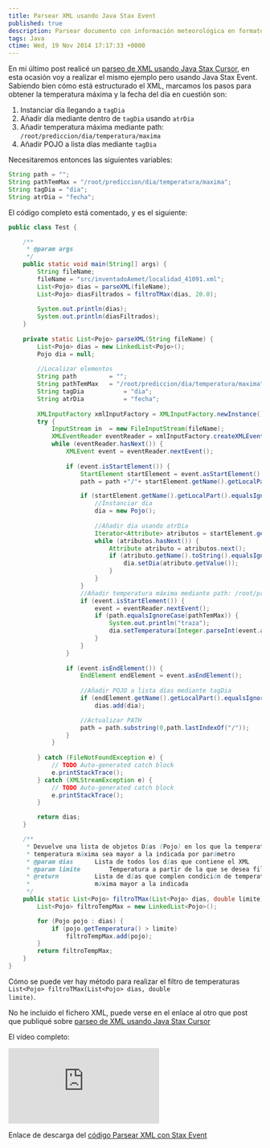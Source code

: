 ```yaml
---
title: Parsear XML usando Java Stax Event
published: true
description: Parsear documento con información meteorológica en formato XML con Java usando Stax Event
tags: Java
ctime: Wed, 19 Nov 2014 17:17:33 +0000
---
```


En mi último post realicé un <a href="parsear-xml-usando-java-stax-cursor/">parseo de XML usando Java Stax Cursor</a>, en esta ocasión voy a realizar el mismo ejemplo pero usando Java Stax Event. Sabiendo bien cómo está estructurado el XML, marcamos los pasos para obtener la temperatura máxima y la fecha del día en cuestión son:

<ol class="list-bullets">
	<li>Instanciar día llegando a <code>tagDia</code></li>
	<li>Añadir día mediante dentro de <code>tagDia</code> usando <code>atrDia</code></li>
	<li>Añadir temperatura máxima mediante path: <code>/root/prediccion/dia/temperatura/maxima</code></li>
	<li>Añadir POJO a lista días mediante <code>tagDia</code></li>
</ol>

Necesitaremos entonces las siguientes variables:

```java
String path = "";
String pathTemMax = "/root/prediccion/dia/temperatura/maxima";
String tagDia = "dia";
String atrDia = "fecha";
```

El código completo está comentado, y es el siguiente:

```java
public class Test {

	/**
	 * @param args
	 */
	public static void main(String[] args) {
		String fileName;
		fileName = "src/inventadoAemet/localidad_41091.xml";
		List<Pojo> dias = parseXML(fileName);
		List<Pojo> diasFiltrados = filtroTMax(dias, 20.0);
		
		System.out.println(dias);
		System.out.println(diasFiltrados);
	}
		
	private static List<Pojo> parseXML(String fileName) {
		List<Pojo> dias = new LinkedList<Pojo>();
		Pojo dia = null;
		
		//Localizar elementos
		String path			= "";
		String pathTemMax	= "/root/prediccion/dia/temperatura/maxima";
		String tagDia			= "dia";
		String atrDia			= "fecha";
		
		XMLInputFactory xmlInputFactory = XMLInputFactory.newInstance();
		try {
			InputStream in  = new FileInputStream(fileName);
			XMLEventReader eventReader = xmlInputFactory.createXMLEventReader(in);
			while (eventReader.hasNext()) {
				XMLEvent event = eventReader.nextEvent();
				
				if (event.isStartElement()) {
					StartElement startElement = event.asStartElement();
					path = path +"/"+ startElement.getName().getLocalPart();

					if (startElement.getName().getLocalPart().equalsIgnoreCase(tagDia)) {
						//Instanciar dia
						dia = new Pojo();
						
						//Añadir dia usando atrDia
						Iterator<Attribute> atributos = startElement.getAttributes();
						while (atributos.hasNext()) {
							Attribute atributo = atributos.next();
							if (atributo.getName().toString().equalsIgnoreCase(atrDia)) {
								dia.setDia(atributo.getValue());
							}
						}
					}
					//Añadir temperatura máxima mediante path: /root/prediccion/dia/temperatura/maxima
					if (event.isStartElement()) {
						event = eventReader.nextEvent();
						if (path.equalsIgnoreCase(pathTemMax)) {
							System.out.println("traza");
							dia.setTemperatura(Integer.parseInt(event.asCharacters().getData()));
						}
					}
				}
				
				if (event.isEndElement()) {
					EndElement endElement = event.asEndElement();
					
					//Añadir POJO a lista días mediante tagDia
					if (endElement.getName().getLocalPart().equalsIgnoreCase(tagDia))
						dias.add(dia);

					//Actualizar PATH 
					path = path.substring(0,path.lastIndexOf("/"));
				}
			}
			
		} catch (FileNotFoundException e) {
			// TODO Auto-generated catch block
			e.printStackTrace();
		} catch (XMLStreamException e) {
			// TODO Auto-generated catch block
			e.printStackTrace();
		}

		return dias;
	}

	/**
	 * Devuelve una lista de objetos Días (Pojo) en los que la temperatura
	 * temperatura máxima sea mayor a la indicada por parámetro
	 * @param dias		Lista de todos los días que contiene el XML
	 * @param limite		Temperatura a partir de la que se desea filtrar
	 * @return			Lista de días que complen condición de temperatura
	 * 					máxima mayor a la indicada
	 */
	public static List<Pojo> filtroTMax(List<Pojo> dias, double limite){
		List<Pojo> filtroTempMax = new LinkedList<Pojo>();

		for (Pojo pojo : dias) {
			if (pojo.getTemperatura() > limite)
				filtroTempMax.add(pojo);
		}
		return filtroTempMax;
	}
}
```

Cómo se puede ver hay método para realizar el filtro de temperaturas <code>List&lt;Pojo&gt; filtroTMax(List&lt;Pojo&gt; dias, double limite)</code>.

No he incluido el fichero XML, puede verse en el enlace al otro que post que publiqué sobre <a href="parsear-xml-usando-java-stax-cursor/">parseo de XML usando Java Stax Cursor</a>

El vídeo completo:

<div class="ratio-16-9">
    <iframe title="Parsear XML usando Java Stax Event" type="text/html" src="http://www.youtube.com/embed/LZo76kHNWh0?autoplay=0&origin=https://ivanalbizu.eu/" frameborder="0"></iframe>
</div>

Enlace de descarga del <a href="https://db.tt/1Rnb9kID" target="_blank">código Parsear XML con Stax Event</a>